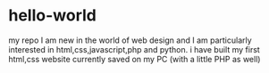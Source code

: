 # hello-world
my repo
I am new in the world of web design and I am particularly interested in html,css,javascript,php and python.
i have built my first html,css website currently saved on my PC (with a little PHP as well)

